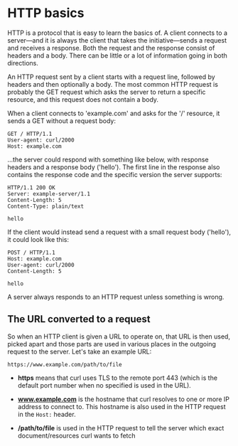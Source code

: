 # HTTP basics
 
HTTP is a protocol that is easy to learn the basics of. A client connects to a
server—and it is always the client that takes the initiative—sends a
request and receives a response. Both the request and the response consist of
headers and a body. There can be little or a lot of information going in both
directions.

An HTTP request sent by a client starts with a request line, followed by
headers and then optionally a body. The most common HTTP request is probably
the GET request which asks the server to return a specific resource, and this
request does not contain a body.

When a client connects to 'example.com' and asks for the '/' resource, it
sends a GET without a request body:

    GET / HTTP/1.1
    User-agent: curl/2000
    Host: example.com

…the server could respond with something like below, with response headers
and a response body ('hello'). The first line in the response also contains
the response code and the specific version the server supports:

    HTTP/1.1 200 OK
    Server: example-server/1.1
    Content-Length: 5
    Content-Type: plain/text

    hello

If the client would instead send a request with a small request body
('hello'), it could look like this:

    POST / HTTP/1.1
    Host: example.com
    User-agent: curl/2000
    Content-Length: 5

    hello

A server always responds to an HTTP request unless something is wrong.

## The URL converted to a request

So when an HTTP client is given a URL to operate on, that URL is then used,
picked apart and those parts are used in various places in the outgoing
request to the server. Let's take an example URL:

    https://www.example.com/path/to/file

 - **https** means that curl uses TLS to the remote port 443 (which is the
   default port number when no specified is used in the URL).

 - **www.example.com** is the hostname that curl resolves to one or more IP
   address to connect to. This hostname is also used in the HTTP request in
   the `Host:` header.

 - **/path/to/file** is used in the HTTP request to tell the server which exact
   document/resources curl wants to fetch

